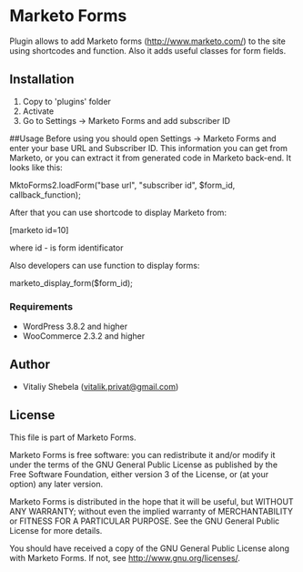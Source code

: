 # Marketo Forms
Plugin allows to add Marketo forms (http://www.marketo.com/) to the site using shortcodes and function. Also it adds
useful classes for form fields.

## Installation
1. Copy to 'plugins' folder
2. Activate
3. Go to Settings -> Marketo Forms and add subscriber ID

##Usage
Before using you should open Settings -> Marketo Forms and enter your base URL and Subscriber ID. This information you
can get from Marketo, or you can extract it from generated code in Marketo back-end. It looks like this:

MktoForms2.loadForm("base url", "subscriber  id", $form_id, callback_function);

After that you can use shortcode to display Marketo from:

[marketo id=10]

where id - is form identificator

Also developers can use function to display forms:

marketo_display_form($form_id);

### Requirements
* WordPress 3.8.2 and higher
* WooCommerce 2.3.2 and higher

## Author

* Vitaliy Shebela (vitalik.privat@gmail.com)

## License
This file is part of Marketo Forms.

Marketo Forms is free software: you can redistribute it and/or modify
it under the terms of the GNU General Public License as published by
the Free Software Foundation, either version 3 of the License, or
(at your option) any later version.

Marketo Forms is distributed in the hope that it will be useful,
but WITHOUT ANY WARRANTY; without even the implied warranty of
MERCHANTABILITY or FITNESS FOR A PARTICULAR PURPOSE.  See the
GNU General Public License for more details.

You should have received a copy of the GNU General Public License
along with Marketo Forms.  If not, see <http://www.gnu.org/licenses/>.




